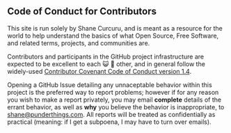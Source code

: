 ## Code of Conduct for Contributors

This site is run solely by Shane Curcuru, and is meant as a resource for the world to help understand the basics of what Open Source, Free Software, and related terms, projects, and communities are.

Contributors and participants in the GitHub project infrastructure are expected to be excellent to each :smiley_cat: :dog: other, and in general follow the widely-used [Contributor Covenant Code of Conduct version 1.4](https://contributor-covenant.org/version/1/4/).

Opening a GitHub Issue detailing any unnaceptable behavior within this project is the preferred way to report problems; however if for any reason you wish to make a report privately, you may email **complete** details of the errant behavior, as well as **why** you believe the behavior is inappropriate, to shane@punderthings.com.  All reports will be treated as confidentially as practical (meaning: if I get a subpoena, I may have to turn over emails).

